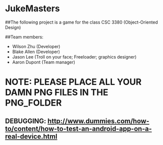 # JukeMasters
##The following project is a game for the class CSC 3380 (Object-Oriented Design)

##Team members:

- Wilson Zhu (Developer)
- Blake Allen (Developer)
- Jason Lee (Troll on your face; Freeloader; graphics designer)
- Aaron Dupont (Team manager)

# NOTE: PLEASE PLACE ALL YOUR DAMN PNG FILES IN THE PNG_FOLDER
## DEBUGGING: http://www.dummies.com/how-to/content/how-to-test-an-android-app-on-a-real-device.html
